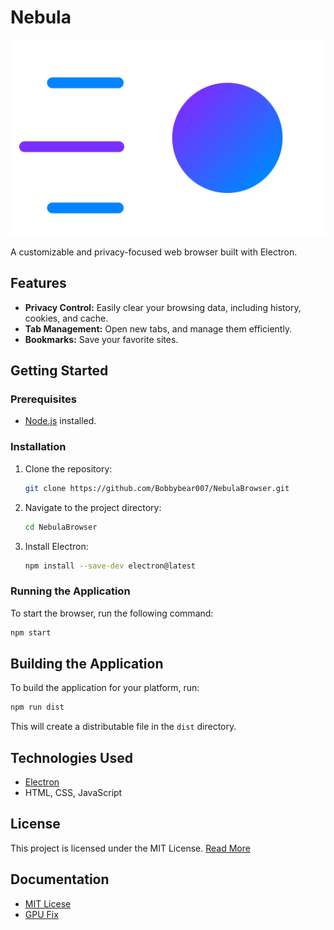 # Nebula

![Nebula Logo](assets/images/Logos/Nebula-Logo.svg)

A customizable and privacy-focused web browser built with Electron.

## Features

*   **Privacy Control:** Easily clear your browsing data, including history, cookies, and cache.
*   **Tab Management:** Open new tabs, and manage them efficiently.
*   **Bookmarks:** Save your favorite sites.



## Getting Started

### Prerequisites

*   [Node.js](https://nodejs.org/) installed.

### Installation

1.  Clone the repository:
    ```sh
    git clone https://github.com/Bobbybear007/NebulaBrowser.git
    ```
2.  Navigate to the project directory:
    ```sh
    cd NebulaBrowser
    ```
3.  Install Electron:
    ```sh
    npm install --save-dev electron@latest
    ```

### Running the Application

To start the browser, run the following command:

```sh
npm start
```

## Building the Application

To build the application for your platform, run:

```sh
npm run dist
```

This will create a distributable file in the `dist` directory.

## Technologies Used

*   [Electron](https://www.electronjs.org/)
*   HTML, CSS, JavaScript

## License

This project is licensed under the MIT License. [Read More](documentation/MIT.md)


## Documentation

* [MIT Licese](documentation/MIT.md)
* [GPU Fix](documentation/GPU-FIX-README.md)